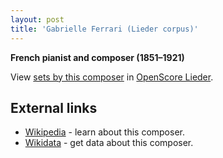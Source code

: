 ```yaml
---
layout: post
title: 'Gabrielle Ferrari (Lieder corpus)'
---
```


__French pianist and composer (1851–1921)__

View [sets by this composer] in [OpenScore Lieder].

[sets by this composer]: https://musescore.com/openscore-lieder-corpus/sets?order=title&text=Ferrari,+Gabrielle
[OpenScore Lieder]: https://musescore.com/openscore-lieder-corpus

## External links

- [Wikipedia] - learn about this composer.
- [Wikidata] - get data about this composer.

[Wikipedia]: https://en.wikipedia.org/wiki/Gabrielle_Ferrari
[Wikidata]: https://www.wikidata.org/wiki/Q5516070

